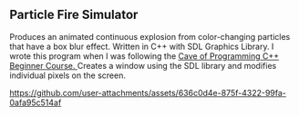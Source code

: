Particle Fire Simulator
-----------------------
Produces an animated continuous explosion from color-changing particles that have a box blur effect. Written in C++ with SDL Graphics Library. I wrote this program when I was following the [Cave of Programming C++ Beginner Course.
](https://caveofprogramming.com/p/c-beginners)
Creates a window using the SDL library and modifies individual pixels on the screen.






https://github.com/user-attachments/assets/636c0d4e-875f-4322-99fa-0afa95c514af

